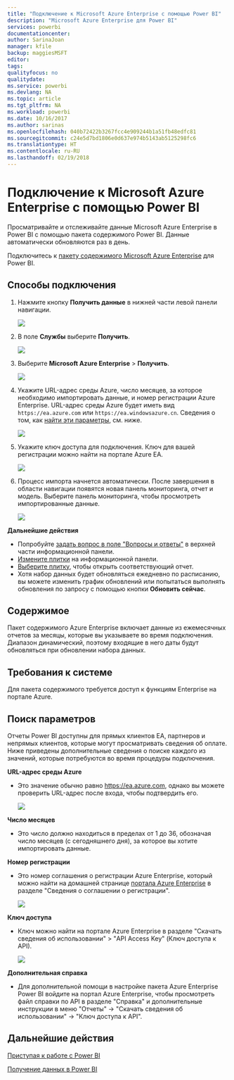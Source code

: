 ```yaml
---
title: "Подключение к Microsoft Azure Enterprise с помощью Power BI"
description: "Microsoft Azure Enterprise для Power BI"
services: powerbi
documentationcenter: 
author: SarinaJoan
manager: kfile
backup: maggiesMSFT
editor: 
tags: 
qualityfocus: no
qualitydate: 
ms.service: powerbi
ms.devlang: NA
ms.topic: article
ms.tgt_pltfrm: NA
ms.workload: powerbi
ms.date: 10/16/2017
ms.author: sarinas
ms.openlocfilehash: 040b72422b3267fcc4e909244b1a51fb48edfc81
ms.sourcegitcommit: c24e5d7bd1806e0d637e974b5143ab5125298fc6
ms.translationtype: HT
ms.contentlocale: ru-RU
ms.lasthandoff: 02/19/2018
---
```

# <a name="connect-to-microsoft-azure-enterprise-with-power-bi"></a>Подключение к Microsoft Azure Enterprise с помощью Power BI
Просматривайте и отслеживайте данные Microsoft Azure Enterprise в Power BI с помощью пакета содержимого Power BI. Данные автоматически обновляются раз в день.

Подключитесь к [пакету содержимого Microsoft Azure Enterprise](https://app.powerbi.com/getdata/services/azure-enterprise) для Power BI.

## <a name="how-to-connect"></a>Способы подключения
1. Нажмите кнопку **Получить данные** в нижней части левой панели навигации.
   
    ![](media/service-connect-to-azure-enterprise/getdata.png)
2. В поле **Службы** выберите **Получить**.
   
   ![](media/service-connect-to-azure-enterprise/services.png)
3. Выберите **Microsoft Azure Enterprise** \> **Получить**.
   
   ![](media/service-connect-to-azure-enterprise/mazureenterprise.png)
4. Укажите URL-адрес среды Azure, число месяцев, за которое необходимо импортировать данные, и номер регистрации Azure Enterprise. URL-адрес среды Azure будет иметь вид `https://ea.azure.com` или `https://ea.windowsazure.cn`. Сведения о том, как [найти эти параметры](#FindingParams), см. ниже.
   
    ![](media/service-connect-to-azure-enterprise/params.png)
5. Укажите ключ доступа для подключения. Ключ для вашей регистрации можно найти на портале Azure EA.
   
    ![](media/service-connect-to-azure-enterprise/creds.png)
6. Процесс импорта начнется автоматически. После завершения в области навигации появятся новая панель мониторинга, отчет и модель. Выберите панель мониторинга, чтобы просмотреть импортированные данные.
   
   ![](media/service-connect-to-azure-enterprise/dashboard.png)

**Дальнейшие действия**

* Попробуйте [задать вопрос в поле "Вопросы и ответы"](power-bi-q-and-a.md) в верхней части информационной панели.
* [Измените плитки](service-dashboard-edit-tile.md) на информационной панели.
* [Выберите плитку](service-dashboard-tiles.md), чтобы открыть соответствующий отчет.
* Хотя набор данных будет обновляться ежедневно по расписанию, вы можете изменить график обновлений или попытаться выполнять обновления по запросу с помощью кнопки **Обновить сейчас**.

## <a name="whats-included"></a>Содержимое
Пакет содержимого Azure Enterprise включает данные из ежемесячных отчетов за месяцы, которые вы указываете во время подключения. Диапазон динамический, поэтому входящие в него даты будут обновляться при обновлении набора данных.

## <a name="system-requirements"></a>Требования к системе
Для пакета содержимого требуется доступ к функциям Enterprise на портале Azure.

<a name="FindingParams"></a>

## <a name="finding-parameters"></a>Поиск параметров
Отчеты Power BI доступны для прямых клиентов EA, партнеров и непрямых клиентов, которые могут просматривать сведения об оплате. Ниже приведены дополнительные сведения о поиске каждого из значений, которые потребуются во время процедуры подключения.

**URL-адрес среды Azure**

* Это значение обычно равно https://ea.azure.com, однако вы можете проверить URL-адрес после входа, чтобы подтвердить его.
  
    ![](media/service-connect-to-azure-enterprise/params3.png)

**Число месяцев**

* Это число должно находиться в пределах от 1 до 36, обозначая число месяцев (с сегодняшнего дня), за которое вы хотите импортировать данные.

**Номер регистрации**

* Это номер соглашения о регистрации Azure Enterprise, который можно найти на домашней странице [портала Azure Enterprise](https://ea.azure.com/) в разделе "Сведения о соглашении о регистрации".
  
    ![](media/service-connect-to-azure-enterprise/params2.png)

**Ключ доступа**

* Ключ можно найти на портале Azure Enterprise в разделе "Скачать сведения об использовании" > "API Access Key" (Ключ доступа к API).
  
    ![](media/service-connect-to-azure-enterprise/creds2.png)

**Дополнительная справка**

* Для дополнительной помощи в настройке пакета Azure Enterprise Power BI войдите на портал Azure Enterprise, чтобы просмотреть файл справки по API в разделе "Справка" и дополнительные инструкции в меню "Отчеты" -> "Скачать сведения об использовании" -> "Ключ доступа к API".

## <a name="next-steps"></a>Дальнейшие действия
[Приступая к работе с Power BI](service-get-started.md)

[Получение данных в Power BI](service-get-data.md)

